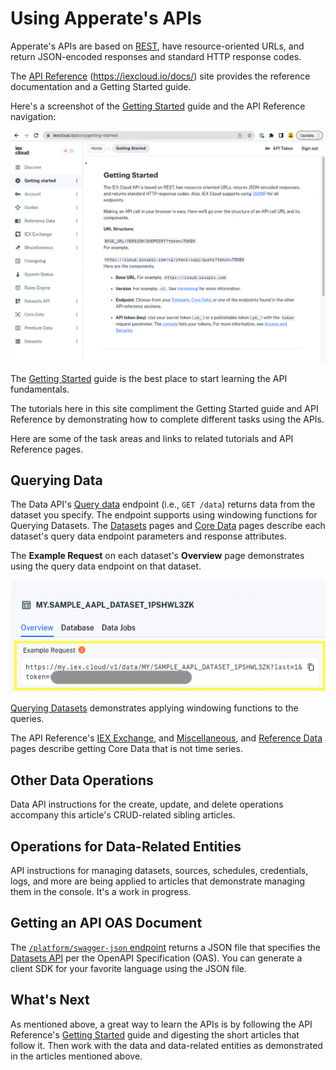 # Using Apperate's APIs

Apperate's APIs are based on [REST](https://en.wikipedia.org/wiki/Representational_state_transfer), have resource-oriented URLs, and return JSON-encoded responses and standard HTTP response codes. 

The [API Reference](https://iexcloud.io/docs/) (<https://iexcloud.io/docs/>) site provides the reference documentation and a Getting Started guide. 

Here's a screenshot of the [Getting Started](https://iexcloud.io/docs/getting-started) guide and the API Reference navigation:

![](./apperate-api-basics/api-reference-getting-started.png)

The [Getting Started](https://iexcloud.io/docs/getting-started) guide is the best place to start learning the API fundamentals.

The tutorials here in this site compliment the Getting Started guide and API Reference by demonstrating how to complete different tasks using the APIs.

Here are some of the task areas and links to related tutorials and API Reference pages.

## Querying Data

The Data API's [Query data](https://iexcloud.io/docs/datasets-api/query-data) endpoint (i.e., `GET /data`) returns data from the dataset you specify. The endpoint supports using windowing functions for Querying Datasets. The [Datasets](https://iexcloud.io/docs/datasets) pages and [Core Data](https://iexcloud.io/docs/core) pages describe each dataset's query data endpoint parameters and response attributes.

The **Example Request** on each dataset's **Overview** page demonstrates using the query data endpoint on that dataset.

![](./apperate-api-basics/example_request.png)

[Querying Datasets](./querying-data/querying-datasets.md) demonstrates applying windowing functions to the queries.

The API Reference's [IEX Exchange](https://iexcloud.io/docs/iex-exchange), and [Miscellaneous](https://iexcloud.io/docs/miscellaneous), and [Reference Data](https://iexcloud.io/docs/reference-data) pages describe getting Core Data that is not time series. 

## Other Data Operations

Data API instructions for the create, update, and delete operations accompany this article's CRUD-related sibling articles.

## Operations for Data-Related Entities

API instructions for managing datasets, sources, schedules, credentials, logs, and more are being applied to articles that demonstrate managing them in the console. It's a work in progress.

## Getting an API OAS Document

The [`/platform/swagger-json` endpoint](https://iexcloud.io/docs/datasets-api/get-openapi-json) returns a JSON file that specifies the [Datasets API](https://iexcloud.io/docs/datasets-api) per the OpenAPI Specification (OAS). You can generate a client SDK for your favorite language using the JSON file. 

## What's Next

As mentioned above, a great way to learn the APIs is by following the API Reference's [Getting Started](https://iexcloud.io/docs/getting-started) guide and digesting the short articles that follow it. Then work with the data and data-related entities as demonstrated in the articles mentioned above.